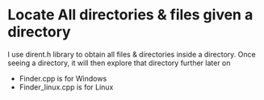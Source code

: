 # Locate All directories & files given a directory

I use dirent.h library to obtain all files & directories inside a directory. 
Once seeing a directory, it will then explore that directory further later on

- Finder.cpp is for Windows<br/>
- Finder_linux.cpp is for Linux<br/>
